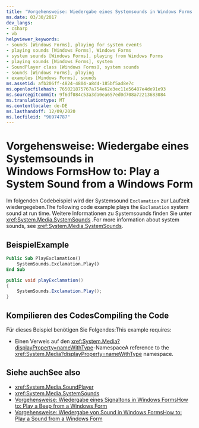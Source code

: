 ```yaml
---
title: 'Vorgehensweise: Wiedergabe eines Systemsounds in Windows Forms'
ms.date: 03/30/2017
dev_langs:
- csharp
- vb
helpviewer_keywords:
- sounds [Windows Forms], playing for system events
- playing sounds [Windows Forms], Windows Forms
- system sounds [Windows Forms], playing from Windows Forms
- playing sounds [Windows Forms], system
- SoundPlayer class [Windows Forms], system sounds
- sounds [Windows Forms], playing
- examples [Windows Forms], sounds
ms.assetid: afb206ff-4824-4804-a8d4-185bf5ad8e7c
ms.openlocfilehash: 765021875767a754e62e3ec11e56487e4de91e93
ms.sourcegitcommit: 9f6df084c53a3da0ea657ed0d708a72213683084
ms.translationtype: MT
ms.contentlocale: de-DE
ms.lasthandoff: 12/09/2020
ms.locfileid: "96974787"
---
```

# <a name="how-to-play-a-system-sound-from-a-windows-form"></a><span data-ttu-id="78fb6-102">Vorgehensweise: Wiedergabe eines Systemsounds in Windows Forms</span><span class="sxs-lookup"><span data-stu-id="78fb6-102">How to: Play a System Sound from a Windows Form</span></span>
<span data-ttu-id="78fb6-103">Im folgenden Codebeispiel wird der Systemsound `Exclamation` zur Laufzeit wiedergegeben.</span><span class="sxs-lookup"><span data-stu-id="78fb6-103">The following code example plays the `Exclamation` system sound at run time.</span></span> <span data-ttu-id="78fb6-104">Weitere Informationen zu Systemsounds finden Sie unter <xref:System.Media.SystemSounds> .</span><span class="sxs-lookup"><span data-stu-id="78fb6-104">For more information about system sounds, see <xref:System.Media.SystemSounds>.</span></span>  
  
## <a name="example"></a><span data-ttu-id="78fb6-105">Beispiel</span><span class="sxs-lookup"><span data-stu-id="78fb6-105">Example</span></span>  
  
```vb  
Public Sub PlayExclamation()  
    SystemSounds.Exclamation.Play()  
End Sub  
```  
  
```csharp  
public void playExclamation()  
{  
    SystemSounds.Exclamation.Play();  
}  
```  
  
## <a name="compiling-the-code"></a><span data-ttu-id="78fb6-106">Kompilieren des Codes</span><span class="sxs-lookup"><span data-stu-id="78fb6-106">Compiling the Code</span></span>  
 <span data-ttu-id="78fb6-107">Für dieses Beispiel benötigen Sie Folgendes:</span><span class="sxs-lookup"><span data-stu-id="78fb6-107">This example requires:</span></span>  
  
- <span data-ttu-id="78fb6-108">Einen Verweis auf den <xref:System.Media?displayProperty=nameWithType>-Namespace</span><span class="sxs-lookup"><span data-stu-id="78fb6-108">A reference to the <xref:System.Media?displayProperty=nameWithType> namespace.</span></span>  
  
## <a name="see-also"></a><span data-ttu-id="78fb6-109">Siehe auch</span><span class="sxs-lookup"><span data-stu-id="78fb6-109">See also</span></span>

- <xref:System.Media.SoundPlayer>
- <xref:System.Media.SystemSounds>
- [<span data-ttu-id="78fb6-110">Vorgehensweise: Wiedergabe eines Signaltons in Windows Forms</span><span class="sxs-lookup"><span data-stu-id="78fb6-110">How to: Play a Beep from a Windows Form</span></span>](how-to-play-a-beep-from-a-windows-form.md)
- [<span data-ttu-id="78fb6-111">Vorgehensweise: Wiedergabe von Sound in Windows Forms</span><span class="sxs-lookup"><span data-stu-id="78fb6-111">How to: Play a Sound from a Windows Form</span></span>](how-to-play-a-sound-from-a-windows-form.md)
